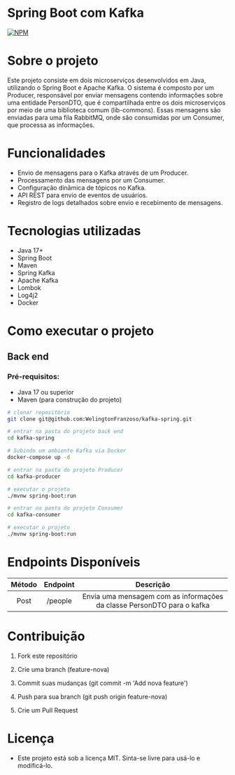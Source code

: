 # Spring Boot com Kafka

[![NPM](https://img.shields.io/npm/l/react)](https://github.com/WelingtonFranzoso/kafka-spring/blob/main/LICENSE) 

# Sobre o projeto

Este projeto consiste em dois microserviços desenvolvidos em Java, utilizando o Spring Boot e Apache Kafka. O sistema é composto por um Producer, responsável por enviar mensagens contendo informações sobre uma entidade PersonDTO, que é compartilhada entre os dois microserviços por meio de uma biblioteca comum (lib-commons). Essas mensagens são enviadas para uma fila RabbitMQ, onde são consumidas por um Consumer, que processa as informações.

# Funcionalidades
- Envio de mensagens para o Kafka através de um Producer.
- Processamento das mensagens por um Consumer.
- Configuração dinâmica de tópicos no Kafka.
- API REST para envio de eventos de usuários.
- Registro de logs detalhados sobre envio e recebimento de mensagens.

# Tecnologias utilizadas

- Java 17+
- Spring Boot
- Maven
- Spring Kafka
- Apache Kafka
- Lombok
- Log4j2
- Docker

# Como executar o projeto
## Back end
### Pré-requisitos: 
- Java 17 ou superior
- Maven (para construção do projeto)

```bash
# clonar repositório
git clone git@github.com:WelingtonFranzoso/kafka-spring.git

# entrar na pasta do projeto back end
cd kafka-spring

# Subindo um ambiente Kafka via Docker
docker-compose up -d

# entrar na pasta do projeto Producer
cd kafka-producer

# executar o projeto
./mvnw spring-boot:run

# entrar na pasta do projeto Consumer
cd kafka-consumer

# executar o projeto
./mvnw spring-boot:run
```

# Endpoints Disponíveis

| Método | Endpoint      | Descrição             |
|:------:|:-------------:|:---------------------:|
| Post    | /people      | Envia uma mensagem com as informações da classe PersonDTO para o kafka |


# Contribuição

1. Fork este repositório

2. Crie uma branch (feature-nova)

3. Commit suas mudanças (git commit -m 'Add nova feature')

4. Push para sua branch (git push origin feature-nova)

5. Crie um Pull Request

# Licença

- Este projeto está sob a licença MIT. Sinta-se livre para usá-lo e modificá-lo.
